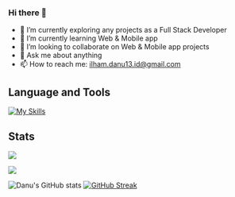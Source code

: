### Hi there 👋


<!-- **ilhamdanu13/ilhamdanu13** is a ✨ _special_ ✨ repository because its `README.md` (this file) appears on your GitHub profile.

Here are some ideas to get you started: -->
- 🔭 I’m currently exploring any projects as a Full Stack Developer
- 🌱 I’m currently learning Web & Mobile app
- 👯 I’m looking to collaborate on Web & Mobile app projects
- 💬 Ask me about anything
- 📫 How to reach me: ilham.danu13.id@gmail.com

## Language and Tools

[![My Skills](https://skills.thijs.gg/icons?i=javascript,redux,tailwind,react,next,html,css,express,nodejs,postgres,mysql,supabase,postman,vscode,androidstudio,python,pytorch,vercel,firebase,netlify&theme=dark)](https://skills.thijs.gg)

## Stats

<!-- [![Top Langs](https://github-readme-stats.vercel.app/api/top-langs/?username=ilhamdanu13&exclude_repo=movie-recommendation-collaborative-filtering,movie-recommendation-content-based-filtering,movie-recommendation-demographic-filtering,autoencoder,topic-modelling-using-lsa-and-lda,feature-extraction-with-dimensionality-reduction,Breast-Cancer-Classification-with-PCA-using-PyTorch,RNN-with-PyTorch,Multilabel-Panorama-Classification-with-Transfer-Learning-using-PyTorch,Pest-Classification-with-CNN-using-PyTorch,Neural-Network-with-PyTorch,SMS-Spam-Classifier,Document-Similarity-and-Keyword-Extraction,XGBoost-for-Regression,Random-Forest-Classifier,Random-Forest-Regressor,Support-Vector-Classifier,Support-Vector-Regression,Transfer-Learning-with-PyTorch,Multiclass-Classification,ElasticNet,Project-Simple-ETL-with-Pandas,Data-Science-Telco-Data-Cleansing,best-streaming-service,polynomial-regression,Image-Recognition-with-Machine-Learning,ilhamdanu13.github.io)](https://github.com/ilhamdanu13/github-readme-stats)  -->

![](http://github-profile-summary-cards.vercel.app/api/cards/most-commit-language?username=ilhamdanu13&theme=vue)

![](http://github-profile-summary-cards.vercel.app/api/cards/profile-details?username=ilhamdanu13&theme=vue) 

![Danu's GitHub stats](https://github-readme-stats.vercel.app/api?username=ilhamdanu13&show_icons=true&theme=vue) [![GitHub Streak](https://streak-stats.demolab.com/?user=ilhamdanu13&1&theme=vue)](https://git.io/streak-stats)
